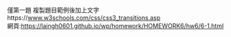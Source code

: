 僅第一題
複製題目範例後加上文字https://www.w3schools.com/css/css3_transitions.asp  
網頁:https://laingh0601.github.io/wp/homework/HOMEWORK6/hw6/6-1.html
